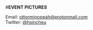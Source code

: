 #**EVENT PICTURES**

Email: [ottorminopeah@protonmail.com](ottorminopeah@protonmail.com)<br />
Twitter: [@hsincheu](https://twitter.com/hsincheu)

